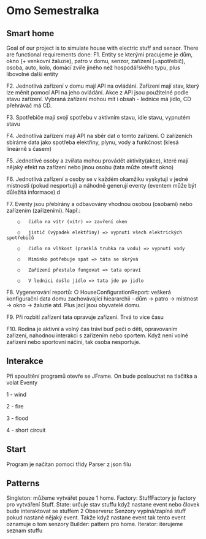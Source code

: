 # Omo Semestralka



## Smart home

Goal of our project is to simulate house with electric stuff and sensor. 
There are functional requirements done:
F1.	Entity se kterými pracujeme je dům, okno (+ venkovní žaluzie), patro v domu, senzor, zařízení (=spotřebič), osoba, auto, kolo, domácí zvíře jiného než hospodářského typu, plus libovolné další entity

F2.	Jednotlivá zařízení v domu mají API na ovládání. Zařízení mají stav, který lze měnit pomocí API na jeho ovládání. Akce z API jsou použitelné podle stavu zařízení. Vybraná zařízení mohou mít i obsah - lednice má jídlo, CD přehrávač má CD.

F3.	Spotřebiče mají svojí spotřebu v aktivním stavu, idle stavu, vypnutém stavu

F4.	Jednotlivá zařízení mají API na sběr dat o tomto zařízení. O zařízeních sbíráme data jako spotřeba elektřiny, plynu, vody a funkčnost (klesá lineárně s časem)

F5.	Jednotlivé osoby a zvířata mohou provádět aktivity(akce), které mají nějaký efekt na zařízení nebo jinou osobu (tata může otevřít okno)

F6.	Jednotlivá zařízení a osoby se v každém okamžiku vyskytují v jedné místnosti (pokud nesportují) a náhodně generují eventy (eventem může být důležitá informace) d

F7.	Eventy jsou přebírány a odbavovány vhodnou osobou (osobami) nebo zařízením (zařízeními). Např.:
        
        ○	čidlo na vítr (vítr) => zavření oken
        
        ○	jistič (výpadek elektřiny) => vypnutí všech elektrických spotřebičů
        
        ○	čidlo na vlhkost (prasklá trubka na vodu) => vypnutí vody
        
        ○   Miminko potřebuje spat => táta se skrývá
        
        ○	Zařízení přestalo fungovat => tata opraví 
        
        ○	V lednici došlo jídlo => tata jde po jidlo

F8.	Vygenerování reportů:
        ○	HouseConfigurationReport: veškerá konfigurační data domu zachovávající hieararchii - dům -> patro -> místnost -> okno -> žaluzie atd. Plus jací jsou obyvatelé domu.
        

F9.	Při rozbití zařízení tata opravuje zařizení. Trvá to vice času

F10.	Rodina je aktivní a volný čas tráví buď peči o děti, opravovaním zařizení, nahodnou interakci s zařizením nebo sportem. Když není volné zařízení nebo sportovní náčiní, tak osoba nesportuje.
  

## Interakce

Při spouštění programů otevře se JFrame. On bude poslouchat na tlačitka a volat Eventy

1 - wind

2 - fire

3 - flood

4 - short circuit

## Start

Program je načitan pomoci třidy Parser z json filu

## Patterns

Singleton: můžeme vytvářet pouze 1 home.
Factory: StuffFactory je factory pro vytváření Stuff.
State: určuje stav stuffu když nastane event nebo človek bude 
interaktovat se stuffem
2 Observeru: Senzory vypíná/zapíná stuff pokud nastané nějaký 
event. Takže když nastane event tak tento event oznamuje o tom 
senzory
Builder: pattern pro home.
Iterator: iterujeme seznam stuffu 
